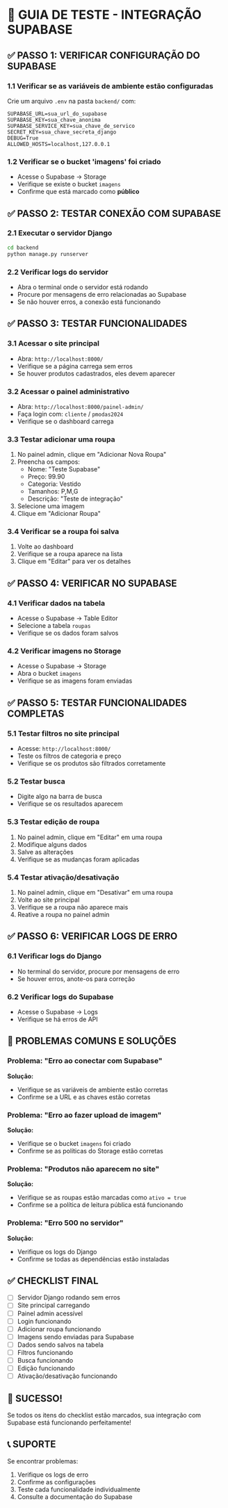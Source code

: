 # 🧪 GUIA DE TESTE - INTEGRAÇÃO SUPABASE

## ✅ **PASSO 1: VERIFICAR CONFIGURAÇÃO DO SUPABASE**

### 1.1 Verificar se as variáveis de ambiente estão configuradas
Crie um arquivo `.env` na pasta `backend/` com:
```env
SUPABASE_URL=sua_url_do_supabase
SUPABASE_KEY=sua_chave_anonima
SUPABASE_SERVICE_KEY=sua_chave_de_servico
SECRET_KEY=sua_chave_secreta_django
DEBUG=True
ALLOWED_HOSTS=localhost,127.0.0.1
```

### 1.2 Verificar se o bucket 'imagens' foi criado
- Acesse o Supabase → Storage
- Verifique se existe o bucket `imagens`
- Confirme que está marcado como **público**

## ✅ **PASSO 2: TESTAR CONEXÃO COM SUPABASE**

### 2.1 Executar o servidor Django
```bash
cd backend
python manage.py runserver
```

### 2.2 Verificar logs do servidor
- Abra o terminal onde o servidor está rodando
- Procure por mensagens de erro relacionadas ao Supabase
- Se não houver erros, a conexão está funcionando

## ✅ **PASSO 3: TESTAR FUNCIONALIDADES**

### 3.1 Acessar o site principal
- Abra: `http://localhost:8000/`
- Verifique se a página carrega sem erros
- Se houver produtos cadastrados, eles devem aparecer

### 3.2 Acessar o painel administrativo
- Abra: `http://localhost:8000/painel-admin/`
- Faça login com: `cliente` / `pmodas2024`
- Verifique se o dashboard carrega

### 3.3 Testar adicionar uma roupa
1. No painel admin, clique em "Adicionar Nova Roupa"
2. Preencha os campos:
   - Nome: "Teste Supabase"
   - Preço: 99.90
   - Categoria: Vestido
   - Tamanhos: P,M,G
   - Descrição: "Teste de integração"
3. Selecione uma imagem
4. Clique em "Adicionar Roupa"

### 3.4 Verificar se a roupa foi salva
1. Volte ao dashboard
2. Verifique se a roupa aparece na lista
3. Clique em "Editar" para ver os detalhes

## ✅ **PASSO 4: VERIFICAR NO SUPABASE**

### 4.1 Verificar dados na tabela
- Acesse o Supabase → Table Editor
- Selecione a tabela `roupas`
- Verifique se os dados foram salvos

### 4.2 Verificar imagens no Storage
- Acesse o Supabase → Storage
- Abra o bucket `imagens`
- Verifique se as imagens foram enviadas

## ✅ **PASSO 5: TESTAR FUNCIONALIDADES COMPLETAS**

### 5.1 Testar filtros no site principal
- Acesse: `http://localhost:8000/`
- Teste os filtros de categoria e preço
- Verifique se os produtos são filtrados corretamente

### 5.2 Testar busca
- Digite algo na barra de busca
- Verifique se os resultados aparecem

### 5.3 Testar edição de roupa
1. No painel admin, clique em "Editar" em uma roupa
2. Modifique alguns dados
3. Salve as alterações
4. Verifique se as mudanças foram aplicadas

### 5.4 Testar ativação/desativação
1. No painel admin, clique em "Desativar" em uma roupa
2. Volte ao site principal
3. Verifique se a roupa não aparece mais
4. Reative a roupa no painel admin

## ✅ **PASSO 6: VERIFICAR LOGS DE ERRO**

### 6.1 Verificar logs do Django
- No terminal do servidor, procure por mensagens de erro
- Se houver erros, anote-os para correção

### 6.2 Verificar logs do Supabase
- Acesse o Supabase → Logs
- Verifique se há erros de API

## 🚨 **PROBLEMAS COMUNS E SOLUÇÕES**

### Problema: "Erro ao conectar com Supabase"
**Solução:**
- Verifique se as variáveis de ambiente estão corretas
- Confirme se a URL e as chaves estão corretas

### Problema: "Erro ao fazer upload de imagem"
**Solução:**
- Verifique se o bucket `imagens` foi criado
- Confirme se as políticas do Storage estão corretas

### Problema: "Produtos não aparecem no site"
**Solução:**
- Verifique se as roupas estão marcadas como `ativo = true`
- Confirme se a política de leitura pública está funcionando

### Problema: "Erro 500 no servidor"
**Solução:**
- Verifique os logs do Django
- Confirme se todas as dependências estão instaladas

## ✅ **CHECKLIST FINAL**

- [ ] Servidor Django rodando sem erros
- [ ] Site principal carregando
- [ ] Painel admin acessível
- [ ] Login funcionando
- [ ] Adicionar roupa funcionando
- [ ] Imagens sendo enviadas para Supabase
- [ ] Dados sendo salvos na tabela
- [ ] Filtros funcionando
- [ ] Busca funcionando
- [ ] Edição funcionando
- [ ] Ativação/desativação funcionando

## 🎉 **SUCESSO!**

Se todos os itens do checklist estão marcados, sua integração com Supabase está funcionando perfeitamente!

## 📞 **SUPORTE**

Se encontrar problemas:
1. Verifique os logs de erro
2. Confirme as configurações
3. Teste cada funcionalidade individualmente
4. Consulte a documentação do Supabase
